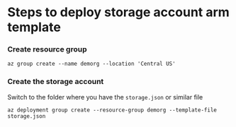 # Steps to deploy storage account arm template

### Create resource group

```
az group create --name demorg --location 'Central US'
```

### Create the storage account

Switch to the folder where you have the `storage.json` or similar file

```
az deployment group create --resource-group demorg --template-file storage.json
```
